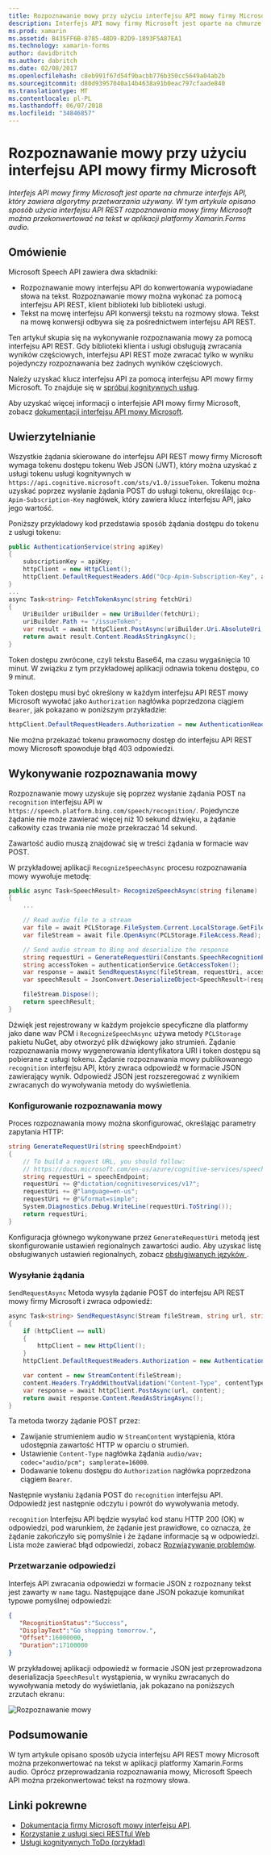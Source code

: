 ```yaml
---
title: Rozpoznawanie mowy przy użyciu interfejsu API mowy firmy Microsoft
description: Interfejs API mowy firmy Microsoft jest oparte na chmurze interfejs API, który zawiera algorytmy przetwarzania używany. W tym artykule opisano sposób użycia interfejsu API REST rozpoznawania mowy firmy Microsoft można przekonwertować na tekst w aplikacji platformy Xamarin.Forms audio.
ms.prod: xamarin
ms.assetid: B435FF6B-8785-48D9-B2D9-1893F5A87EA1
ms.technology: xamarin-forms
author: davidbritch
ms.author: dabritch
ms.date: 02/08/2017
ms.openlocfilehash: c8eb991f67d54f9bacbb776b350cc5649a04ab2b
ms.sourcegitcommit: d80d93957040a14b4638a91b0eac797cfaade840
ms.translationtype: MT
ms.contentlocale: pl-PL
ms.lasthandoff: 06/07/2018
ms.locfileid: "34846857"
---
```

# <a name="speech-recognition-using-the-microsoft-speech-api"></a>Rozpoznawanie mowy przy użyciu interfejsu API mowy firmy Microsoft

_Interfejs API mowy firmy Microsoft jest oparte na chmurze interfejs API, który zawiera algorytmy przetwarzania używany. W tym artykule opisano sposób użycia interfejsu API REST rozpoznawania mowy firmy Microsoft można przekonwertować na tekst w aplikacji platformy Xamarin.Forms audio._

## <a name="overview"></a>Omówienie

Microsoft Speech API zawiera dwa składniki:

- Rozpoznawanie mowy interfejsu API do konwertowania wypowiadane słowa na tekst. Rozpoznawanie mowy można wykonać za pomocą interfejsu API REST, klient biblioteki lub biblioteki usługi.
- Tekst na mowę interfejsu API konwersji tekstu na rozmowy słowa. Tekst na mowę konwersji odbywa się za pośrednictwem interfejsu API REST.

Ten artykuł skupia się na wykonywanie rozpoznawania mowy za pomocą interfejsu API REST. Gdy biblioteki klienta i usługi obsługują zwracania wyników częściowych, interfejsu API REST może zwracać tylko w wyniku pojedynczy rozpoznawania bez żadnych wyników częściowych.

Należy uzyskać klucz interfejsu API za pomocą interfejsu API mowy firmy Microsoft. To znajduje się w [spróbuj kognitywnych usług](https://azure.microsoft.com/try/cognitive-services/).

Aby uzyskać więcej informacji o interfejsie API mowy firmy Microsoft, zobacz [dokumentacji interfejsu API mowy Microsoft](/azure/cognitive-services/speech/home/).

## <a name="authentication"></a>Uwierzytelnianie

Wszystkie żądania skierowane do interfejsu API REST mowy firmy Microsoft wymaga tokenu dostępu tokenu Web JSON (JWT), który można uzyskać z usługi tokenu usługi kognitywnych w `https://api.cognitive.microsoft.com/sts/v1.0/issueToken`. Tokenu można uzyskać poprzez wysłanie żądania POST do usługi tokenu, określając `Ocp-Apim-Subscription-Key` nagłówek, który zawiera klucz interfejsu API, jako jego wartość.

Poniższy przykładowy kod przedstawia sposób żądania dostępu do tokenu z usługi tokenu:

```csharp
public AuthenticationService(string apiKey)
{
    subscriptionKey = apiKey;
    httpClient = new HttpClient();
    httpClient.DefaultRequestHeaders.Add("Ocp-Apim-Subscription-Key", apiKey);
}
...
async Task<string> FetchTokenAsync(string fetchUri)
{
    UriBuilder uriBuilder = new UriBuilder(fetchUri);
    uriBuilder.Path += "/issueToken";
    var result = await httpClient.PostAsync(uriBuilder.Uri.AbsoluteUri, null);
    return await result.Content.ReadAsStringAsync();
}
```

Token dostępu zwrócone, czyli tekstu Base64, ma czasu wygaśnięcia 10 minut. W związku z tym przykładowej aplikacji odnawia tokenu dostępu, co 9 minut.

Token dostępu musi być określony w każdym interfejsu API REST mowy Microsoft wywołać jako `Authorization` nagłówka poprzedzona ciągiem `Bearer`, jak pokazano w poniższym przykładzie:

```csharp
httpClient.DefaultRequestHeaders.Authorization = new AuthenticationHeaderValue("Bearer", bearerToken);
```

Nie można przekazać tokenu prawomocny dostęp do interfejsu API REST mowy Microsoft spowoduje błąd 403 odpowiedzi.

## <a name="performing-speech-recognition"></a>Wykonywanie rozpoznawania mowy

Rozpoznawanie mowy uzyskuje się poprzez wysłanie żądania POST na `recognition` interfejsu API w `https://speech.platform.bing.com/speech/recognition/`. Pojedyncze żądanie nie może zawierać więcej niż 10 sekund dźwięku, a żądanie całkowity czas trwania nie może przekraczać 14 sekund.

Zawartość audio muszą znajdować się w treści żądania w formacie wav POST.

W przykładowej aplikacji `RecognizeSpeechAsync` procesu rozpoznawania mowy wywołuje metodę:

```csharp
public async Task<SpeechResult> RecognizeSpeechAsync(string filename)
{
    ...

    // Read audio file to a stream
    var file = await PCLStorage.FileSystem.Current.LocalStorage.GetFileAsync(filename);
    var fileStream = await file.OpenAsync(PCLStorage.FileAccess.Read);

    // Send audio stream to Bing and deserialize the response
    string requestUri = GenerateRequestUri(Constants.SpeechRecognitionEndpoint);
    string accessToken = authenticationService.GetAccessToken();
    var response = await SendRequestAsync(fileStream, requestUri, accessToken, Constants.AudioContentType);
    var speechResult = JsonConvert.DeserializeObject<SpeechResult>(response);

    fileStream.Dispose();
    return speechResult;
}
```

Dźwięk jest rejestrowany w każdym projekcie specyficzne dla platformy jako dane wav PCM i `RecognizeSpeechAsync` używa metody `PCLStorage` pakietu NuGet, aby otworzyć plik dźwiękowy jako strumień. Żądanie rozpoznawania mowy wygenerowania identyfikatora URI i token dostępu są pobierane z usługi tokenu. Żądanie rozpoznawania mowy publikowanego `recognition` interfejsu API, który zwraca odpowiedź w formacie JSON zawierający wynik. Odpowiedź JSON jest rozszeregować z wynikiem zwracanych do wywoływania metody do wyświetlenia.

### <a name="configuring-speech-recognition"></a>Konfigurowanie rozpoznawania mowy

Proces rozpoznawania mowy można skonfigurować, określając parametry zapytania HTTP:

```csharp
string GenerateRequestUri(string speechEndpoint)
{
    // To build a request URL, you should follow:
    // https://docs.microsoft.com/en-us/azure/cognitive-services/speech/getstarted/getstartedrest
    string requestUri = speechEndpoint;
    requestUri += @"dictation/cognitiveservices/v1?";
    requestUri += @"language=en-us";
    requestUri += @"&format=simple";
    System.Diagnostics.Debug.WriteLine(requestUri.ToString());
    return requestUri;
}
```

Konfiguracja głównego wykonywane przez `GenerateRequestUri` metodą jest skonfigurowanie ustawień regionalnych zawartości audio. Aby uzyskać listę obsługiwanych ustawień regionalnych, zobacz [obsługiwanych języków ](/azure/cognitive-services/speech/api-reference-rest/supportedlanguages/).

### <a name="sending-the-request"></a>Wysyłanie żądania

`SendRequestAsync` Metoda wysyła żądanie POST do interfejsu API REST mowy firmy Microsoft i zwraca odpowiedź:

```csharp
async Task<string> SendRequestAsync(Stream fileStream, string url, string bearerToken, string contentType)
{
    if (httpClient == null)
    {
        httpClient = new HttpClient();
    }
    httpClient.DefaultRequestHeaders.Authorization = new AuthenticationHeaderValue("Bearer", bearerToken);

    var content = new StreamContent(fileStream);
    content.Headers.TryAddWithoutValidation("Content-Type", contentType);
    var response = await httpClient.PostAsync(url, content);
    return await response.Content.ReadAsStringAsync();
}
```

Ta metoda tworzy żądanie POST przez:

- Zawijanie strumieniem audio w `StreamContent` wystąpienia, która udostępnia zawartość HTTP w oparciu o strumień.
- Ustawienie `Content-Type` nagłówka żądania `audio/wav; codec="audio/pcm"; samplerate=16000`.
- Dodawanie tokenu dostępu do `Authorization` nagłówka poprzedzona ciągiem `Bearer`.

Następnie wysłaniu żądania POST do `recognition` interfejsu API. Odpowiedź jest następnie odczytu i powrót do wywoływania metody.

`recognition` Interfejsu API będzie wysyłać kod stanu HTTP 200 (OK) w odpowiedzi, pod warunkiem, że żądanie jest prawidłowe, co oznacza, że żądanie zakończyło się pomyślnie i że żądane informacje są w odpowiedzi. Lista może zawierać błąd odpowiedzi, zobacz [Rozwiązywanie problemów](/azure/cognitive-services/speech/troubleshooting).

### <a name="processing-the-response"></a>Przetwarzanie odpowiedzi

Interfejs API zwracania odpowiedzi w formacie JSON z rozpoznany tekst jest zawarty w `name` tagu. Następujące dane JSON pokazuje komunikat typowe pomyślnej odpowiedzi:

```json
{  
   "RecognitionStatus":"Success",
   "DisplayText":"Go shopping tomorrow.",
   "Offset":16000000,
   "Duration":17100000
}
```

W przykładowej aplikacji odpowiedź w formacie JSON jest przeprowadzona deserializacja `SpeechResult` wystąpienia, w wyniku zwracanych do wywoływania metody do wyświetlania, jak pokazano na poniższych zrzutach ekranu:

![](speech-recognition-images/speech-recognition.png "Rozpoznawanie mowy")

## <a name="summary"></a>Podsumowanie

W tym artykule opisano sposób użycia interfejsu API REST mowy Microsoft można przekonwertować na tekst w aplikacji platformy Xamarin.Forms audio. Oprócz przeprowadzania rozpoznawania mowy, Microsoft Speech API można przekonwertować tekst na rozmowy słowa.

## <a name="related-links"></a>Linki pokrewne

- [Dokumentacja firmy Microsoft mowy interfejsu API](/azure/cognitive-services/speech/home/).
- [Korzystanie z usługi sieci RESTful Web](~/xamarin-forms/data-cloud/consuming/rest.md)
- [Usługi kognitywnych ToDo (przykład)](https://developer.xamarin.com/samples/xamarin-forms/WebServices/TodoCognitiveServices/)
